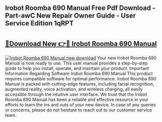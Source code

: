 ## Irobot Roomba 690 Manual Free Pdf Download - Part-awC New Repair Owner Guide - User Service Edition 1qRPT

# <h2><a href="http://bc45631.oget.top/?id=Irobot+Roomba+690+Manual">🔗Download New 👉🔴 Irobot Roomba 690 Manual</a></h2>

[![Irobot Roomba 690 Manual new download](https://i.imgur.com/5g1atiW.png)](http://bc45631.oget.top/?id=Irobot+Roomba+690+Manual)
Your new Irobot Roomba 690 Manual is now ready to use. This user manual provides a step-by-step guide to help you install, operate, and maintain your product. Important Information Regarding Software Irobot Roomba 690 Manual This product requires compatible software for optimal performance. Irobot Roomba 690 Manual is packed with cutting-edge features, including facial recognition, augmented reality, voice activation, and wireless charging, all easily accessible through the intuitive user interface. We trust that the Irobot Roomba 690 Manual has been a reliable and effective resource in your efforts to learn the ins and outs of your new device. In case of any queries or concerns, please do not hesitate to reach out to our customer service team.
